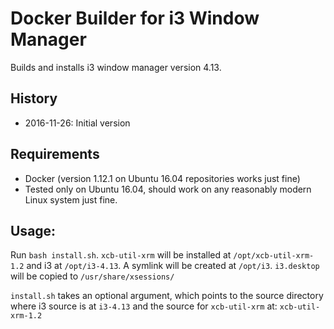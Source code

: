 # Docker Builder for i3 Window Manager

Builds and installs i3 window manager version 4.13.

## History

- 2016-11-26: Initial version

## Requirements

- Docker (version 1.12.1 on Ubuntu 16.04 repositories works just fine)
- Tested only on Ubuntu 16.04, should work on any reasonably modern Linux system just fine.

## Usage:

Run `bash install.sh`. `xcb-util-xrm` will be installed at `/opt/xcb-util-xrm-1.2` and i3 at `/opt/i3-4.13`. A symlink will be created at `/opt/i3`. `i3.desktop` will be copied to `/usr/share/xsessions/`

`install.sh` takes an optional argument, which points to the source directory where i3 source is at `i3-4.13` and the source for `xcb-util-xrm` at: `xcb-util-xrm-1.2`